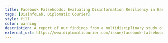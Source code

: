 ```yaml
---
title: Facebook Falsehoods: Evaluating Disinformation Resiliency in Eastern Europe
tags: [DisinfoLab, Diplomatic Courier]
style: fill
color: warning
description: A report of our findings from a multidisciplinary study of the disinformation resilience of three linguistic populations in Eastern Europe.
external_url: https://www.diplomaticourier.com/issue/facebook-falsehoods-evaluating-disinformation-resiliency-in-eastern-europe
---
```


